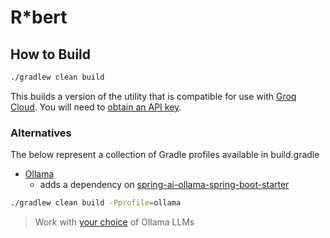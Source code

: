 # R*bert

## How to Build

```bash
./gradlew clean build
```

This builds a version of the utility that is compatible for use with [Groq Cloud](https://groq.com).  You will need to [obtain an API key](https://console.groq.com/docs/api-keys).


### Alternatives

The below represent a collection of Gradle profiles available in build.gradle

* [Ollama](https://ollama.com/)
  * adds a dependency on [spring-ai-ollama-spring-boot-starter](https://docs.spring.io/spring-ai/reference/api/chat/ollama-chat.html)


```bash
./gradlew clean build -Pprofile=ollama
```
> Work with [your choice](https://github.com/ollama/ollama?tab=readme-ov-file#model-library) of Ollama LLMs
